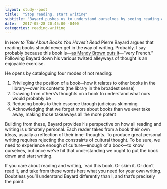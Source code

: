 ```yaml
---
layout: study--post
title:  "Stop reading, start writing"
subtitle: "Bayard pushes us to understand ourselves by seeing reading as the impetus for writing"
date:   2017-05-28 20:45:00 -0400
categories: reading-writing
---
```


In *How to Talk About Books You Haven’t Read* Pierre Bayard argues that reading books should never get in the way of writing. Probably. I say probably because this book is—[as Mandy Brown puts it](http://aworkinglibrary.com/reading/how-to-talk-about-books-you-havent-read/)—“very French.” Following Bayard down his various twisted alleyways of thought is an enjoyable exercise.

He opens by cataloguing four modes of not reading:

1. Privileging the position of a book—how it relates to other books in the library—over its contents (the library in the broadest sense)
2. Drawing from others’s thoughts on a book to understand what ours would probably be
3. Reducing books to their essence through judicious skimming
4. Acknowledging that we forget more about books than we ever take away, making those takeaways all the more potent

Building from these, Bayard provides his perspective on how all reading and writing is ultimately personal. Each reader takes from a book their own ideas, usually a reflection of their inner thoughts. To produce great personal writing requires rejecting the constraints of cultural thought. To be sure, we need to experience enough of culture—enough of a book—to know ourselves, but once we’ve hit that understanding we ought to put the book down and start writing.

If you care about reading and writing, read this book. Or skim it. Or don’t read it, and take from these words here what you need for your own writing. Doubtless you’ll understand Bayard differently than I, and that’s precisely the point.
